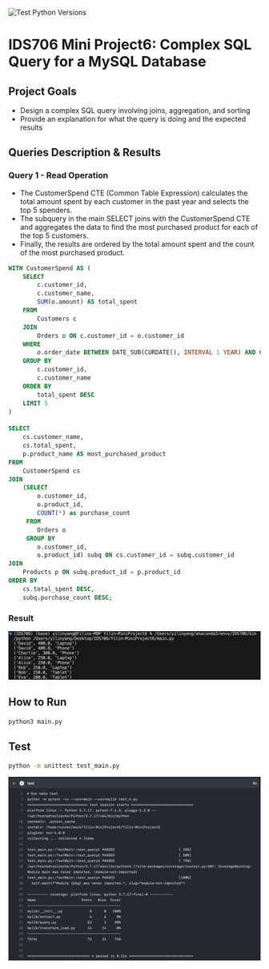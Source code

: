 ![Test Python Versions](https://github.com/nogibjj/IDS706-MiniProject5-Sqlite/actions/workflows/cicd.yml/badge.svg)
# IDS706 Mini Project6: Complex SQL Query for a MySQL Database

## Project Goals
- Design a complex SQL query involving joins, aggregation, and sorting
- Provide an explanation for what the query is doing and the expected results

## Queries Description & Results

### Query 1 - Read Operation
- The CustomerSpend CTE (Common Table Expression) calculates the total amount spent by each customer in the past year and selects the top 5 spenders.
- The subquery in the main SELECT joins with the CustomerSpend CTE and aggregates the data to find the most purchased product for each of the top 5 customers.
- Finally, the results are ordered by the total amount spent and the count of the most purchased product.
```sql
WITH CustomerSpend AS (
    SELECT 
        c.customer_id,
        c.customer_name,
        SUM(o.amount) AS total_spent
    FROM 
        Customers c
    JOIN 
        Orders o ON c.customer_id = o.customer_id
    WHERE 
        o.order_date BETWEEN DATE_SUB(CURDATE(), INTERVAL 1 YEAR) AND CURDATE()
    GROUP BY 
        c.customer_id, 
        c.customer_name
    ORDER BY 
        total_spent DESC
    LIMIT 5
)

SELECT 
    cs.customer_name,
    cs.total_spent,
    p.product_name AS most_purchased_product
FROM 
    CustomerSpend cs
JOIN 
    (SELECT 
        o.customer_id,
        o.product_id,
        COUNT(*) as purchase_count
     FROM 
        Orders o
     GROUP BY 
        o.customer_id, 
        o.product_id) subq ON cs.customer_id = subq.customer_id
JOIN 
    Products p ON subq.product_id = p.product_id
ORDER BY 
    cs.total_spent DESC, 
    subq.purchase_count DESC;

```
### Result
![Query 1 Result](Results/Result.png "Query 1 Result")

## How to Run
```bash
python3 main.py
```

## Test
```bash
python -m unittest test_main.py
```
![Test Result](Results/q5.png "Test Result")